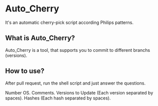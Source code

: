 # Auto_Cherry
It's an automatic cherry-pick script according Philips patterns.  
  
## What is Auto_Cherry?  
Auto_Cherry is a tool, that supports you to commit to different branchs (versions).

## How to use?
After pull request, run the shell script and just answer the questions.

Number OS.
Comments.
Versions to Update (Each version separated by spaces).
Hashes (Each hash separated by spaces).
